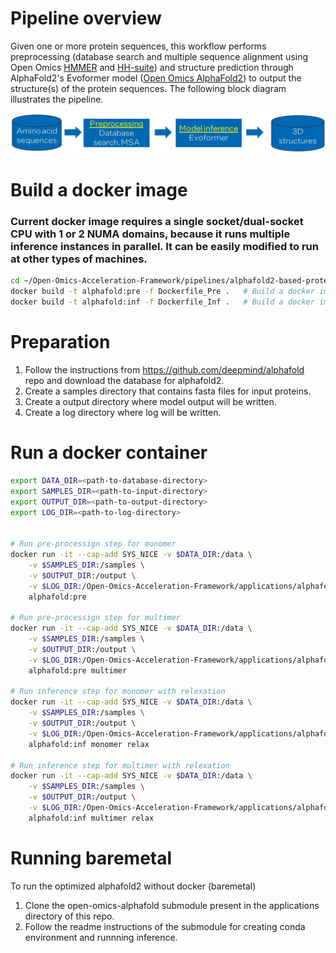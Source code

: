 # Pipeline overview
Given one or more protein sequences, this workflow performs preprocessing (database search and multiple sequence alignment using Open Omics [HMMER](https://github.com/IntelLabs/hmmer) and [HH-suite](https://github.com/IntelLabs/hh-suite)) and structure prediction through AlphaFold2's Evoformer model ([Open Omics AlphaFold2](https://github.com/IntelLabs/open-omics-alphafold)) to output the structure(s) of the protein sequences. The following block diagram illustrates the pipeline.

<p align="center">
<img src="https://github.com/IntelLabs/Open-Omics-Acceleration-Framework/blob/main/images/alphafold2-protein-folding.jpg"/a></br>
</p> 

# Build a docker image

### Current docker image requires a single socket/dual-socket CPU with 1 or 2 NUMA domains, because it runs multiple inference instances in parallel. It can be easily modified to run at other types of machines.

```bash
cd ~/Open-Omics-Acceleration-Framework/pipelines/alphafold2-based-protein-folding
docker build -t alphafold:pre -f Dockerfile_Pre .   # Build a docker image named alphafold:pre for pre-processing step
docker build -t alphafold:inf -f Dockerfile_Inf .   # Build a docker image named alphafold:inf for inference step

```
# Preparation 
1. Follow the instructions from https://github.com/deepmind/alphafold repo and download the database for alphafold2.
2. Create a samples directory that contains fasta files for input proteins. 
3. Create a output directory where model output will be written.
4. Create a log directory where log will be written.
# Run a docker container
```bash
export DATA_DIR=<path-to-database-directory>
export SAMPLES_DIR=<path-to-input-directory>
export OUTPUT_DIR=<path-to-output-directory>
export LOG_DIR=<path-to-log-directory>


# Run pre-processign step for monomer
docker run -it --cap-add SYS_NICE -v $DATA_DIR:/data \
    -v $SAMPLES_DIR:/samples \
    -v $OUTPUT_DIR:/output \
    -v $LOG_DIR:/Open-Omics-Acceleration-Framework/applications/alphafold/logs \
    alphafold:pre

# Run pre-processign step for multimer
docker run -it --cap-add SYS_NICE -v $DATA_DIR:/data \
    -v $SAMPLES_DIR:/samples \
    -v $OUTPUT_DIR:/output \
    -v $LOG_DIR:/Open-Omics-Acceleration-Framework/applications/alphafold/logs \
    alphafold:pre multimer

# Run inference step for monomer with relexation
docker run -it --cap-add SYS_NICE -v $DATA_DIR:/data \
    -v $SAMPLES_DIR:/samples \
    -v $OUTPUT_DIR:/output \
    -v $LOG_DIR:/Open-Omics-Acceleration-Framework/applications/alphafold/logs \
    alphafold:inf monomer relax

# Run inference step for multimer with relexation
docker run -it --cap-add SYS_NICE -v $DATA_DIR:/data \
    -v $SAMPLES_DIR:/samples \
    -v $OUTPUT_DIR:/output \
    -v $LOG_DIR:/Open-Omics-Acceleration-Framework/applications/alphafold/logs \
    alphafold:inf multimer relax
```

# Running baremetal

To run the optimized alphafold2 without docker (baremetal)
1. Clone the open-omics-alphafold submodule present in the applications directory of this repo.
2. Follow the readme instructions of the submodule for creating conda environment and runnning inference.
